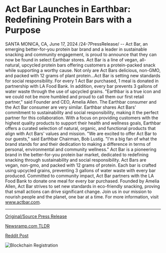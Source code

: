 # Act Bar Launches in Earthbar: Redefining Protein Bars with a Purpose

SANTA MONICA, CA, June 17, 2024 /24-7PressRelease/ -- Act Bar, an emerging better-for-you protein bar brand and a leader in sustainable snacking and community engagement, is proud to announce that they can now be found in select Earthbar stores. Act Bar is a line of vegan, all-natural, upcycled protein bars offering customers a protein-packed snack while supporting a worthy cause.  Not only are Act Bars delicious, non-GMO, and packed with 12 grams of plant protein…Act Bar is setting new standards for social responsibility. For every 1 Act Bar purchased, 1 meal is donated in partnership with LA Food Bank. In addition, every bar prevents 3 gallons of water waste through the use of upcycled grains.   "Earthbar is a true icon and we could not be more humbled and proud to call them our first retail partner," said Founder and CEO, Amelia Allen.   The Earthbar consumer and the Act Bar consumer are very similar. Earthbar shares Act Bars' commitment to sustainability and social responsibility, making it the perfect partner for this collaboration. With a focus on providing customers with the highest quality products to support their health and wellness goals, Earthbar offers a curated selection of natural, organic, and functional products that align with Act Bars' values and mission.  "We are excited to offer Act Bar to our guests," said Earthbar Chairman, Bob Lustig. "I'm a big fan of what the brand stands for and their dedication to making a difference in terms of personal, environmental and community wellness."  Act Bar is a pioneering brand in the better-for-you protein bar market, dedicated to redefining snacking through sustainability and social responsibility. Act Bars are vegan, non-gmo, and packed with 12 grams of protein. Each bar is crafted using upcycled grains, preventing 3 gallons of water waste with every bar produced. Committed to community impact, Act Bar partners with the LA Food Bank to donate one meal for every bar purchased. Founded by Amelia Allen, Act Bar strives to set new standards in eco-friendly snacking, proving that small actions can drive significant change. Join us in our mission to nourish people and the planet, one bar at a time. For more information, visit www.actbar.com. 

---

[Original/Source Press Release](https://www.24-7pressrelease.com/press-release/511754/act-bar-launches-in-earthbar-redefining-protein-bars-with-a-purpose)
                    

[Newsramp.com TLDR](None) 



[Reddit Post](https://www.reddit.com/r/Business_NewsRamp/comments/1dhs8jp/act_bar_partners_with_earthbar_to_expand/) 



![Blockchain Registration](https://cdn.newsramp.app/24-7PressRelease/qrcode/246/17/healx77N.webp)